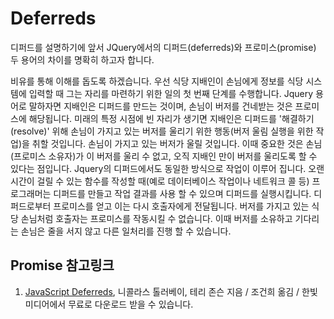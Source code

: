 # Deferreds

디퍼드를 설명하기에 앞서 JQuery에서의 디퍼드(deferreds)와 프로미스(promise) 두 용어의 차이를 명확히 하고자 합니다.

비유를 통해 이해를 돕도록 하겠습니다. 우선 식당 지배인이 손님에게 정보를 식당 시스템에 입력할 때 그는 자리를 마련하기 위한 일의 첫 번째 단계를 수행합니다. Jquery 용어로 말하자면 지배인은 디퍼드를 만드는 것이며, 손님이 버저를 건네받는 것은 프로미스에 해당됩니다. 미래의 특정 시점에 빈 자리가 생기면 지배인은 디퍼드를 '해결하기(resolve)' 위해 손님이 가지고 있는 버저를 울리기 위한 행동(버저 울림 실행을 위한 작업)을 취할 것입니다. 손님이 가지고 있는 버저가 울릴 것입니다. 이때 중요한 것은 손님(프로미스 소유자)가 이 버저를 울리 수 없고, 오직 지배인 만이 버저를 울리도록 할 수 있다는 점입니다. Jquery의 디퍼드에서도 동일한 방식으로 작업이 이루어 집니다. 오랜 시간이 걸릴 수 있는 함수를 작성할 때(예로 데이터베이스 작업이나 네트워크 콜 등) 프로그래머는 디퍼드를 만들고 작업 결과를 사용 할 수 있으며 디퍼드를 실행시킵니다. 디퍼드로부터 프로미스를 얻고 이는 다시 호출자에게 전달됩니다. 버저를 가지고 있는 식당 손님처럼 호출자는 프로미스를 작동시킬 수 없습니다. 이때 버저를 소유하고 기다리는 손님은 줄을 서지 않고 다른 일처리를 진행 할 수 있습니다.


## Promise 참고링크

1. [JavaScript Deferreds](http://www.hanbit.co.kr/ebook/look.html?isbn=9788968487217), 니콜라스 톨러베이, 테리 존슨 지음 / 조건희 옮김 / 한빛미디어에서 무료로 다운로드 받을 수 있습니다.

